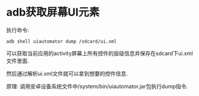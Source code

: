 # adb获取屏幕UI元素

执行命令:

```shell
adb shell uiautomator dump /sdcard/ui.xml
```

可以获取当前应用的activity屏幕上所有控件的层级信息并保存在sdcard下ui.xml文件里面.

然后通过解析ui.xml文件就可以拿到想要的控件信息.

原理:
调用安卓设备系统文件中/system/bin/uiautomator.jar包执行dump指令.

